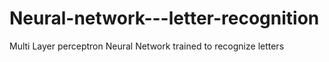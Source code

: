# Neural-network---letter-recognition
Multi Layer perceptron Neural Network  trained to recognize letters 

